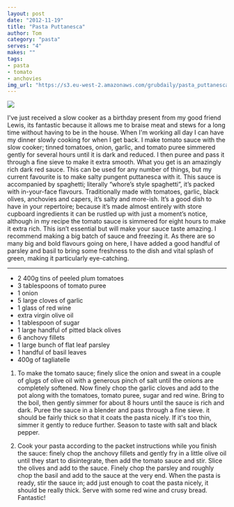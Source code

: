 ```yaml
---
layout: post
date: "2012-11-19"
title: "Pasta Puttanesca"
author: Tom
category: "pasta"
serves: "4"
makes: ""
tags:
- pasta
- tomato
- anchovies
img_url: "https://s3.eu-west-2.amazonaws.com/grubdaily/pasta_puttanesca.jpg"
---
```

<img src="https://s3.eu-west-2.amazonaws.com/grubdaily/pasta_puttanesca.jpg" />

I've just received a slow cooker as a birthday present from my good friend Lewis, its fantastic because it allows me to braise meat and stews for a long time without having to be in the house. When I'm working all day I can have my dinner slowly cooking for when I get back. I make tomato sauce with the slow cooker; tinned tomatoes, onion, garlic, and tomato puree simmered gently for several hours until it is dark and reduced. I then puree and pass it through a fine sieve to make it extra smooth. What you get is an amazingly rich dark red sauce. This can be used for any number of things, but my current favourite is to make salty pungent puttanesca with it. This sauce is accompanied by spaghetti; literally “whore’s style spaghetti”, it’s packed with in-your-face flavours. Traditionally made with tomatoes, garlic, black olives, anchovies and capers, it’s salty and more-ish. It’s a good dish to have in your repertoire; because it’s made almost entirely with store cupboard ingredients it can be rustled up with just a moment’s notice, although in my recipe the tomato sauce is simmered for eight hours to make it extra rich. This isn’t essential but will make your sauce taste amazing. I recommend making a big batch of sauce and freezing it. As there are so many big and bold flavours going on here, I have added a good handful of parsley and basil to bring some freshness to the dish and vital splash of green, making it particularly eye-catching.

---
* 2 400g tins of peeled plum tomatoes
* 3 tablespoons of tomato puree
* 1 onion
* 5 large cloves of garlic
* 1 glass of red wine
* extra virgin olive oil
* 1 tablespoon of sugar
* 1 large handful of pitted black olives
* 6 anchovy fillets
* 1 large bunch of flat leaf parsley
* 1 handful  of basil leaves
* 400g of tagliatelle

1. To make the tomato sauce; finely slice the onion and sweat in a couple of glugs of olive oil with a generous pinch of salt until the onions are completely softened. Now finely chop the garlic cloves and add to the pot along with the tomatoes, tomato puree, sugar and red wine. Bring to the boil, then gently simmer for about 8 hours until the sauce is rich and dark. Puree the sauce in a blender and pass through a fine sieve. it should be fairly thick so that it coats the pasta nicely. If it's too thin, simmer it gently to reduce further. Season to taste with salt and black pepper.

2. Cook your pasta according to the packet instructions while you finish the sauce: finely chop the anchovy fillets and gently fry in a little olive oil until they start to disintegrate, then add the tomato sauce and stir. Slice the olives and add to the sauce. Finely chop the parsley and roughly chop the basil and add to the sauce at the very end. When the pasta is ready, stir the sauce in; add just enough to coat the pasta nicely, it should be really thick. Serve with some red wine and crusy bread. Fantastic!

